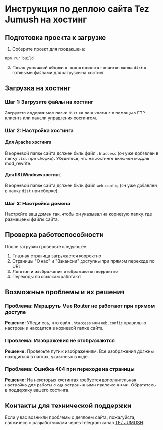 # Инструкция по деплою сайта Tez Jumush на хостинг

## Подготовка проекта к загрузке

1. Соберите проект для продакшена:

```bash
npm run build
```

2. После успешной сборки в корне проекта появится папка `dist` с готовыми файлами для загрузки на хостинг.

## Загрузка на хостинг

### Шаг 1: Загрузите файлы на хостинг

Загрузите содержимое папки `dist` на ваш хостинг с помощью FTP-клиента или панели управления хостингом.

### Шаг 2: Настройка хостинга

#### Для Apache хостинга

В корневой папке сайта должен быть файл `.htaccess` (он уже добавлен в папку `dist` при сборке). Убедитесь, что на хостинге включен модуль mod_rewrite.

#### Для IIS (Windows хостинг)

В корневой папке сайта должен быть файл `web.config` (он уже добавлен в папку `dist` при сборке).

### Шаг 3: Настройка домена

Настройте ваш домен так, чтобы он указывал на корневую папку, где размещены файлы сайта.

## Проверка работоспособности

После загрузки проверьте следующее:

1. Главная страница загружается корректно
2. Страницы "О нас" и "Вакансии" доступны при прямом переходе по URL
3. Логотип и изображения отображаются корректно
4. Переходы по ссылкам работают

## Возможные проблемы и их решения

### Проблема: Маршруты Vue Router не работают при прямом доступе

**Решение:** Убедитесь, что файл `.htaccess` или `web.config` правильно настроен и находится в корневой папке сайта.

### Проблема: Изображения не отображаются

**Решение:** Проверьте пути к изображениям. Все изображения должны находиться в папках, указанных в коде.

### Проблема: Ошибка 404 при переходе на страницы

**Решение:** На некоторых хостингах требуется дополнительная настройка для работы с одностраничными приложениями. Обратитесь в поддержку вашего хостинга.

## Контакты для технической поддержки

Если у вас возникли проблемы с деплоем сайта, пожалуйста, свяжитесь с разработчиками через Telegram канал [TEZ JUMUSH](https://t.me/tezJumush).

